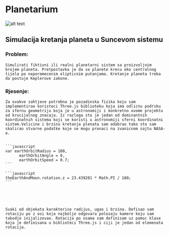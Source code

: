 # Planetarium

![alt text][logo]

[logo]: http://www.unisa.edu.au/Global/ITEE/PLANETARIUM/Planetarium_banner.jpg "Dobrodosli "

## Simulacija kretanja planeta u Suncevom sistemu
### Problem:
	Simulirati fiktivni ili realni planetarni sistem sa proizvoljnim brojem planeta. Pretpostavka je da se planete krecu oko centralnog tijela po neporemecenim elipticnim putanjama. Kretanje planeta treba da postuje Keplerove zakone.
### Rjesenje:
	Za ovakve zahtjeve potrebna je pozadinska fizika koju sam implementirao koristeci Three.js biblioteku koja ima odlicnu podrsku za sfernu geometriju koja je u astronomiji i konkretno ovome projektu od krucijalnog znacaja. Iz razloga sto je jedan od dominantnih koordinatnih sistema koji se koristi u astronomiji sferni koordinatni sistem.Velicine i brzinu kretanja plenata sam odabrao tako sto sam skalirao stvarne podatke koje se mogu pronaci na zvanicnom sajtu NASA-e.


	```javascript
	var earthOrbitRadius = 100,
          earthOrbitAngle = 0,
          earthOrbitSpeed = 0.7;
	```

	```javascript
	theEarthAndMoon.rotation.z = 23.439281 * Math.PI / 180;
	```





	Svaki od objekata karakterise radijus, ugao i brzina. Defisao sam rotaciju po z osi koja najbolje odgovara polozaju kamere koju sam takodje inijalizovao. Rotacija po osama sam definisam uz pomoc klase koja je definisana u biblioteci Three.js i ciji je jedan od elemenata rotacija. 

 
